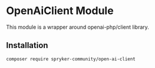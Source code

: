# OpenAiClient Module

This module is a wrapper around   openai-php/client library.

## Installation

```
composer require spryker-community/open-ai-client
```
